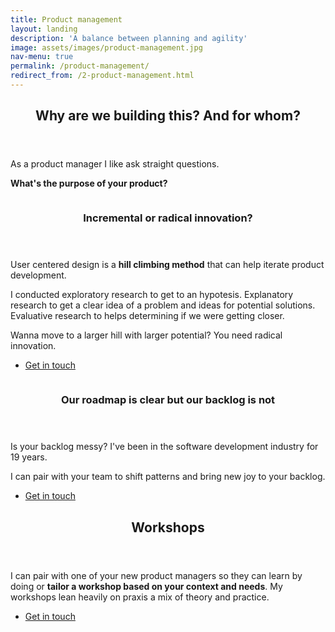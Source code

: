 ```yaml
---
title: Product management
layout: landing
description: 'A balance between planning and agility'
image: assets/images/product-management.jpg
nav-menu: true
permalink: /product-management/
redirect_from: /2-product-management.html
---
```


<!-- Main -->
<div id="main">

<!-- One -->
<section id="one">
	<div class="inner">
		<header class="major">
			<h2>Why are we building this? And for whom?</h2>
		</header>
		<p>As a product manager I like ask straight questions.</p>		
		<p><strong>What's the purpose of your product?</strong></p>
	</div>
</section>

<!-- Two -->
<section id="two" class="spotlights">
	<section>
		<div class="image">
			<img src="{% link assets/images/user-centered-design.jpg %}" alt="" data-position="center center" />
		</div>
		<div class="content">
			<div class="inner">
				<header class="major">
					<h3 id="kickoff">Incremental or radical innovation?</h3>
				</header>
				<p>User centered design is a <strong>hill climbing method</strong> that can help iterate product development.</p>
				<p>I conducted exploratory research to get to an hypotesis. Explanatory research to get a clear idea of a problem and ideas for potential solutions. Evaluative research to helps determining if we were getting closer.</p>
				<p>Wanna move to a larger hill with larger potential? You need radical innovation.</p>
				<ul class="actions">
					<li><a target="_blank" href="https://calendly.com/teotti/free-30-minutes-chat" class="button">Get in touch</a></li>
				</ul>
			</div>
		</div>
	</section>
	<section>
		<div href="generic.html" class="image">
			<img src="{% link assets/images/backlog-management.jpg %}" alt="" data-position="top center" />
		</div>
		<div class="content">
			<div class="inner">
				<header class="major">
					<h3>Our roadmap is clear but our backlog is not</h3>
				</header>
				<p>Is your backlog messy? I've been in the software development industry for 19 years.</p>
				<p>I can pair with your team to shift patterns and bring new joy to your backlog.</p>
				<ul class="actions">
					<li><a target="_blank" href="https://calendly.com/teotti/free-30-minutes-chat" class="button">Get in touch</a></li>
				</ul>
			</div>
		</div>
	</section>
</section>

<!-- Three -->
<section id="three">
	<div class="inner">
		<header class="major">
			<h2>Workshops</h2>
		</header>
		<p>I can pair with one of your new product managers so they can learn by doing or <strong>tailor a workshop based on your context and needs</strong>. My workshops lean heavily on praxis a mix of theory and practice.</p>
<ul class="actions">
					<li><a target="_blank" href="https://calendly.com/teotti/free-30-minutes-chat" class="button">Get in touch</a></li>
				</ul>
	</div>
</section>

</div>

